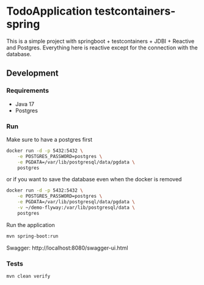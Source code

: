 # TodoApplication testcontainers-spring

This is a simple project with springboot + testcontainers + JDBI + Reactive and Postgres.
Everything here is reactive except for the connection with the database.

## Development

### Requirements

- Java 17
- Postgres

### Run

Make sure to have a postgres first
```bash
docker run -d -p 5432:5432 \
    -e POSTGRES_PASSWORD=postgres \
    -e PGDATA=/var/lib/postgresql/data/pgdata \
    postgres
```
or if you want to save the database even when the docker is removed
```bash
docker run -d -p 5432:5432 \
    -e POSTGRES_PASSWORD=postgres \
    -e PGDATA=/var/lib/postgresql/data/pgdata \
    -v ~/demo-flyway:/var/lib/postgresql/data \
    postgres
```
Run the application
```bash
mvn spring-boot:run
```

Swagger: http://localhost:8080/swagger-ui.html

### Tests
```bash
mvn clean verify
```